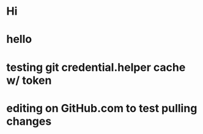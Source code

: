 # Hi

# hello

# testing git credential.helper cache w/ token

# editing on GitHub.com to test pulling changes
